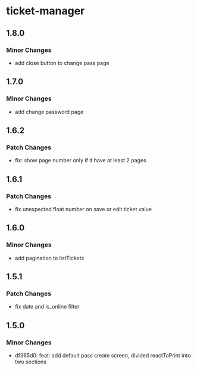 # ticket-manager

## 1.8.0

### Minor Changes

- add close button to change pass page

## 1.7.0

### Minor Changes

- add change password page

## 1.6.2

### Patch Changes

- fix: show page number only if it have at least 2 pages

## 1.6.1

### Patch Changes

- fix unexpected float number on save or edit ticket value

## 1.6.0

### Minor Changes

- add pagination to listTickets

## 1.5.1

### Patch Changes

- fix date and is_online filter

## 1.5.0

### Minor Changes

- df365d0: feat: add default pass create screen, divided reactToPrint into two sections
